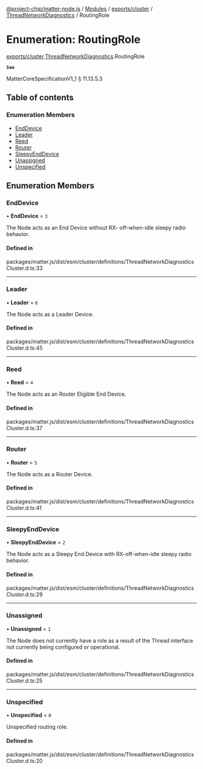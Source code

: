 [@project-chip/matter-node.js](../README.md) / [Modules](../modules.md) / [exports/cluster](../modules/exports_cluster.md) / [ThreadNetworkDiagnostics](../modules/exports_cluster.ThreadNetworkDiagnostics.md) / RoutingRole

# Enumeration: RoutingRole

[exports/cluster](../modules/exports_cluster.md).[ThreadNetworkDiagnostics](../modules/exports_cluster.ThreadNetworkDiagnostics.md).RoutingRole

**`See`**

MatterCoreSpecificationV1_1 § 11.13.5.3

## Table of contents

### Enumeration Members

- [EndDevice](exports_cluster.ThreadNetworkDiagnostics.RoutingRole.md#enddevice)
- [Leader](exports_cluster.ThreadNetworkDiagnostics.RoutingRole.md#leader)
- [Reed](exports_cluster.ThreadNetworkDiagnostics.RoutingRole.md#reed)
- [Router](exports_cluster.ThreadNetworkDiagnostics.RoutingRole.md#router)
- [SleepyEndDevice](exports_cluster.ThreadNetworkDiagnostics.RoutingRole.md#sleepyenddevice)
- [Unassigned](exports_cluster.ThreadNetworkDiagnostics.RoutingRole.md#unassigned)
- [Unspecified](exports_cluster.ThreadNetworkDiagnostics.RoutingRole.md#unspecified)

## Enumeration Members

### EndDevice

• **EndDevice** = ``3``

The Node acts as an End Device without RX- off-when-idle sleepy radio behavior.

#### Defined in

packages/matter.js/dist/esm/cluster/definitions/ThreadNetworkDiagnosticsCluster.d.ts:33

___

### Leader

• **Leader** = ``6``

The Node acts as a Leader Device.

#### Defined in

packages/matter.js/dist/esm/cluster/definitions/ThreadNetworkDiagnosticsCluster.d.ts:45

___

### Reed

• **Reed** = ``4``

The Node acts as an Router Eligible End Device.

#### Defined in

packages/matter.js/dist/esm/cluster/definitions/ThreadNetworkDiagnosticsCluster.d.ts:37

___

### Router

• **Router** = ``5``

The Node acts as a Router Device.

#### Defined in

packages/matter.js/dist/esm/cluster/definitions/ThreadNetworkDiagnosticsCluster.d.ts:41

___

### SleepyEndDevice

• **SleepyEndDevice** = ``2``

The Node acts as a Sleepy End Device with RX-off-when-idle sleepy radio behavior.

#### Defined in

packages/matter.js/dist/esm/cluster/definitions/ThreadNetworkDiagnosticsCluster.d.ts:29

___

### Unassigned

• **Unassigned** = ``1``

The Node does not currently have a role as a result of the Thread interface not currently being configured
or operational.

#### Defined in

packages/matter.js/dist/esm/cluster/definitions/ThreadNetworkDiagnosticsCluster.d.ts:25

___

### Unspecified

• **Unspecified** = ``0``

Unspecified routing role.

#### Defined in

packages/matter.js/dist/esm/cluster/definitions/ThreadNetworkDiagnosticsCluster.d.ts:20
